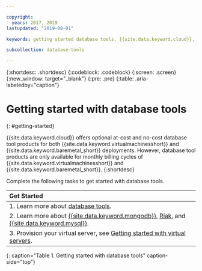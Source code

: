 ```yaml
---

copyright:
  years: 2017, 2019
lastupdated: "2019-08-01"

keywords: getting started database tools, {{site.data.keyword.cloud}}, {{site.data.keyword.virtualmachinesshort}}, {{site.data.keyword.baremetal_short}}

subcollection: database-tools

---
```


{:shortdesc: .shortdesc}
{:codeblock: .codeblock}
{:screen: .screen}
{:new_window: target="_blank"}
{:pre: .pre}
{:table: .aria-labeledby="caption"}


# Getting started with database tools
{: #getting-started}

{{site.data.keyword.cloud}} offers optional at-cost and no-cost database tool products for both {{site.data.keyword.virtualmachinesshort}} and {{site.data.keyword.baremetal_short}} deployments. However, database tool products are only available for monthly billing cycles of {{site.data.keyword.virtualmachinesshort}} and {{site.data.keyword.baremetal_short}}.
{:shortdesc}

Complete the following tasks to get started with database tools.

| Get Started       |
|:------------------|
| 1. Learn more about [database tools](docs/infrastructure/database-tools?topic=database-tools-dbt-about). |
| 2. Learn more about [{{site.data.keyword.mongodb}}](/docs/infrastructure/database-tools?topic=database-tools-mongodb), [Riak](/docs/infrastructure/database-tools?topic=database-tools-riak#riak), and [{{site.data.keyword.mysql}}](/docs/infrastructure/database-tools?topic=database-tools-mysql-security-best-practices#mysql-security-best-practices). |
| 3. Provision your virtual server, see [Getting started with virtual servers](/docs/infrastructure/database-tools?topic=database-tools-dbt-mysql-security). |
{: caption="Table 1. Getting started with database tools" caption-side="top"}
